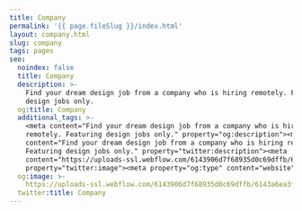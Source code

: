 ```yaml
---
title: Company
permalink: '{{ page.fileSlug }}/index.html'
layout: company.html
slug: company
tags: pages
seo:
  noindex: false
  title: Company
  description: >-
    Find your dream design job from a company who is hiring remotely. Featuring
    design jobs only.
  og:title: Company
  additional_tags: >-
    <meta content="Find your dream design job from a company who is hiring
    remotely. Featuring design jobs only." property="og:description"><meta
    content="Find your dream design job from a company who is hiring remotely.
    Featuring design jobs only." property="twitter:description"><meta
    content="https://uploads-ssl.webflow.com/6143906d7f68935d0c69dffb/6143a6ea3f77fb096b5b7dfd_Screenshot%202021-09-16%20at%2022.19.34.png"
    property="twitter:image"><meta property="og:type" content="website">
  og:image: >-
    https://uploads-ssl.webflow.com/6143906d7f68935d0c69dffb/6143a6ea3f77fb096b5b7dfd_Screenshot%202021-09-16%20at%2022.19.34.png
  twitter:title: Company
---
```



